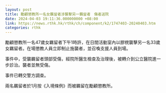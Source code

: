```yaml
---
layout: post
title: 勵顧懲教所一名女羈留者涉襲擊另一羈留者　傷者送院
date: 2024-04-03 19:11:36.000000000 +08:00
link: https://news.rthk.hk/rthk/ch/component/k2/1747403-20240403.htm
categories: rthk
---
```


勵顧懲教所一名47歲女羈留者下午1時許，在日間活動室內以膠櫈襲擊另一名33歲女羈留者。在場懲教人員立即制止施襲者，並召喚支援人員到場。

事件中，受襲羈留者頭部受傷，經院所醫生檢查及治理後，被轉介到公立醫院進一步診治。襲者並無受傷。

事件已轉交警方調查。

兩名羈留者於1月按《入境條例》而被羈留在勵顧懲教所。
